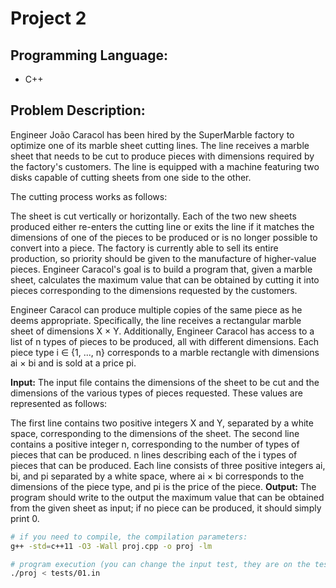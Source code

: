 # Project 2
## Programming Language:
- C++
## Problem Description:
Engineer João Caracol has been hired by the SuperMarble factory to optimize one of its marble sheet cutting lines. The line receives a marble sheet that needs to be cut to produce pieces with dimensions required by the factory's customers. The line is equipped with a machine featuring two disks capable of cutting sheets from one side to the other.

The cutting process works as follows:

The sheet is cut vertically or horizontally.
Each of the two new sheets produced either re-enters the cutting line or exits the line if it matches the dimensions of one of the pieces to be produced or is no longer possible to convert into a piece.
The factory is currently able to sell its entire production, so priority should be given to the manufacture of higher-value pieces. Engineer Caracol's goal is to build a program that, given a marble sheet, calculates the maximum value that can be obtained by cutting it into pieces corresponding to the dimensions requested by the customers.

Engineer Caracol can produce multiple copies of the same piece as he deems appropriate. Specifically, the line receives a rectangular marble sheet of dimensions X × Y. Additionally, Engineer Caracol has access to a list of n types of pieces to be produced, all with different dimensions. Each piece type i ∈ {1, ..., n} corresponds to a marble rectangle with dimensions ai × bi and is sold at a price pi.

**Input:**
The input file contains the dimensions of the sheet to be cut and the dimensions of the various types of pieces requested. These values are represented as follows:

The first line contains two positive integers X and Y, separated by a white space, corresponding to the dimensions of the sheet.
The second line contains a positive integer n, corresponding to the number of types of pieces that can be produced.
n lines describing each of the i types of pieces that can be produced. Each line consists of three positive integers ai, bi, and pi separated by a white space, where ai × bi corresponds to the dimensions of the piece type, and pi is the price of the piece.
**Output:**
The program should write to the output the maximum value that can be obtained from the given sheet as input; if no piece can be produced, it should simply print 0.

```bash
# if you need to compile, the compilation parameters:
g++ -std=c++11 -O3 -Wall proj.cpp -o proj -lm

# program execution (you can change the input test, they are on the tests folder)
./proj < tests/01.in
```





